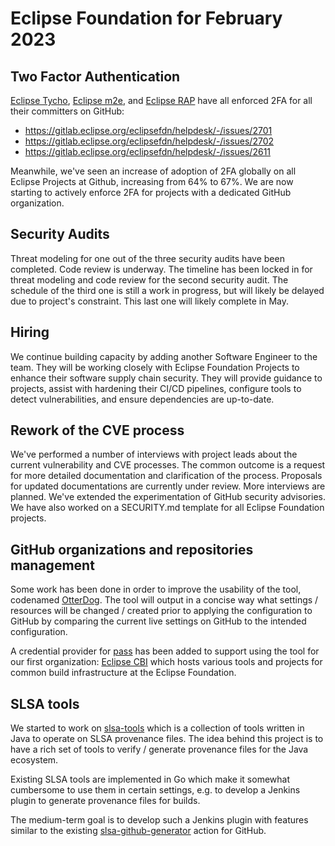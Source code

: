 # Eclipse Foundation for February 2023

## Two Factor Authentication

[Eclipse Tycho](https://github.com/eclipse-tycho), [Eclipse m2e](https://github.com/eclipse-m2e), and [Eclipse RAP](https://github.com/eclipse-rap) have all enforced 2FA for all their committers on GitHub:
* https://gitlab.eclipse.org/eclipsefdn/helpdesk/-/issues/2701
* https://gitlab.eclipse.org/eclipsefdn/helpdesk/-/issues/2702
* https://gitlab.eclipse.org/eclipsefdn/helpdesk/-/issues/2611

Meanwhile, we've seen an increase of adoption of 2FA globally on all Eclipse Projects at Github, increasing from 64% to 67%. We are now starting to actively enforce 2FA for projects with a dedicated GitHub organization.

## Security Audits

Threat modeling for one out of the three security audits have been completed. Code review is underway. The timeline has been locked in for threat modeling and code review for the second security audit. The schedule of the third one is still a work in progress, but will likely be delayed due to project's constraint. This last one will likely complete in May.

## Hiring

We continue building capacity by adding another Software Engineer to the team. They will be working closely with Eclipse Foundation Projects to enhance their software supply chain security. They will provide guidance to projects, assist with hardening their CI/CD pipelines, configure tools to detect vulnerabilities, and ensure dependencies are up-to-date.

## Rework of the CVE process

We've performed a number of interviews with project leads about the current vulnerability and CVE processes. The common outcome is a request for more detailed documentation and clarification of the process. Proposals for updated documentations are currently under review. More interviews are planned. We've extended the experimentation of GitHub security advisories. We have also worked on a SECURITY.md template for all Eclipse Foundation projects.

## GitHub organizations and repositories management

Some work has been done in order to improve the usability of the tool, codenamed [OtterDog](https://gitlab.eclipse.org/eclipsefdn/security/otterdog/). The tool will output in a concise way what settings / resources will be changed / created prior to applying the configuration to GitHub by comparing the current live settings on GitHub to the intended configuration.

A credential provider for [pass](https://www.passwordstore.org) has been added to support using the tool for our first organization: [Eclipse CBI](https://github.com/eclipse-cbi/) which hosts various tools and projects for common build infrastructure at the Eclipse Foundation.

## SLSA tools
We started to work on [slsa-tools](https://gitlab.eclipse.org/netomi/slsa-tools) which is a collection of tools written in Java to operate on SLSA provenance files. The idea behind this project is to have a rich set of tools to verify / generate provenance files for the Java ecosystem.

Existing SLSA tools are implemented in Go which make it somewhat cumbersome to use them in certain settings, e.g. to develop a Jenkins plugin to generate provenance files for builds.

The medium-term goal is to develop such a Jenkins plugin with features similar to the existing [slsa-github-generator](https://github.com/slsa-framework/slsa-github-generator/) action for GitHub.
